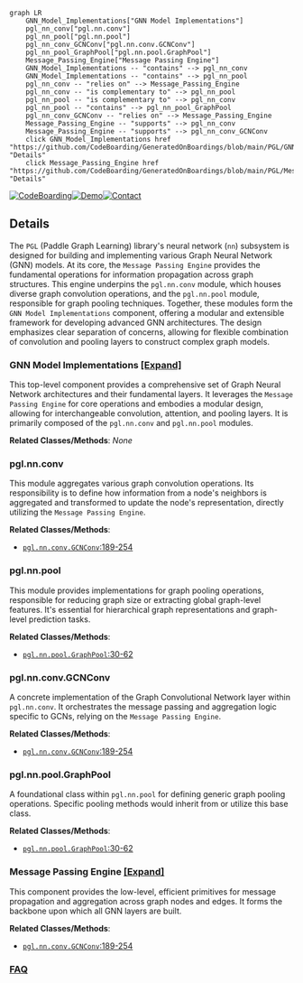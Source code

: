 ```mermaid
graph LR
    GNN_Model_Implementations["GNN Model Implementations"]
    pgl_nn_conv["pgl.nn.conv"]
    pgl_nn_pool["pgl.nn.pool"]
    pgl_nn_conv_GCNConv["pgl.nn.conv.GCNConv"]
    pgl_nn_pool_GraphPool["pgl.nn.pool.GraphPool"]
    Message_Passing_Engine["Message Passing Engine"]
    GNN_Model_Implementations -- "contains" --> pgl_nn_conv
    GNN_Model_Implementations -- "contains" --> pgl_nn_pool
    pgl_nn_conv -- "relies on" --> Message_Passing_Engine
    pgl_nn_conv -- "is complementary to" --> pgl_nn_pool
    pgl_nn_pool -- "is complementary to" --> pgl_nn_conv
    pgl_nn_pool -- "contains" --> pgl_nn_pool_GraphPool
    pgl_nn_conv_GCNConv -- "relies on" --> Message_Passing_Engine
    Message_Passing_Engine -- "supports" --> pgl_nn_conv
    Message_Passing_Engine -- "supports" --> pgl_nn_conv_GCNConv
    click GNN_Model_Implementations href "https://github.com/CodeBoarding/GeneratedOnBoardings/blob/main/PGL/GNN_Model_Implementations.md" "Details"
    click Message_Passing_Engine href "https://github.com/CodeBoarding/GeneratedOnBoardings/blob/main/PGL/Message_Passing_Engine.md" "Details"
```

[![CodeBoarding](https://img.shields.io/badge/Generated%20by-CodeBoarding-9cf?style=flat-square)](https://github.com/CodeBoarding/GeneratedOnBoardings)[![Demo](https://img.shields.io/badge/Try%20our-Demo-blue?style=flat-square)](https://www.codeboarding.org/demo)[![Contact](https://img.shields.io/badge/Contact%20us%20-%20contact@codeboarding.org-lightgrey?style=flat-square)](mailto:contact@codeboarding.org)

## Details

The `PGL` (Paddle Graph Learning) library's neural network (`nn`) subsystem is designed for building and implementing various Graph Neural Network (GNN) models. At its core, the `Message Passing Engine` provides the fundamental operations for information propagation across graph structures. This engine underpins the `pgl.nn.conv` module, which houses diverse graph convolution operations, and the `pgl.nn.pool` module, responsible for graph pooling techniques. Together, these modules form the `GNN Model Implementations` component, offering a modular and extensible framework for developing advanced GNN architectures. The design emphasizes clear separation of concerns, allowing for flexible combination of convolution and pooling layers to construct complex graph models.

### GNN Model Implementations [[Expand]](./GNN_Model_Implementations.md)
This top-level component provides a comprehensive set of Graph Neural Network architectures and their fundamental layers. It leverages the `Message Passing Engine` for core operations and embodies a modular design, allowing for interchangeable convolution, attention, and pooling layers. It is primarily composed of the `pgl.nn.conv` and `pgl.nn.pool` modules.


**Related Classes/Methods**: _None_

### pgl.nn.conv
This module aggregates various graph convolution operations. Its responsibility is to define how information from a node's neighbors is aggregated and transformed to update the node's representation, directly utilizing the `Message Passing Engine`.


**Related Classes/Methods**:

- <a href="https://github.com/PaddlePaddle/PGL/blob/main/pgl/nn/conv.py#L189-L254" target="_blank" rel="noopener noreferrer">`pgl.nn.conv.GCNConv`:189-254</a>


### pgl.nn.pool
This module provides implementations for graph pooling operations, responsible for reducing graph size or extracting global graph-level features. It's essential for hierarchical graph representations and graph-level prediction tasks.


**Related Classes/Methods**:

- <a href="https://github.com/PaddlePaddle/PGL/blob/main/pgl/nn/pool.py#L30-L62" target="_blank" rel="noopener noreferrer">`pgl.nn.pool.GraphPool`:30-62</a>


### pgl.nn.conv.GCNConv
A concrete implementation of the Graph Convolutional Network layer within `pgl.nn.conv`. It orchestrates the message passing and aggregation logic specific to GCNs, relying on the `Message Passing Engine`.


**Related Classes/Methods**:

- <a href="https://github.com/PaddlePaddle/PGL/blob/main/pgl/nn/conv.py#L189-L254" target="_blank" rel="noopener noreferrer">`pgl.nn.conv.GCNConv`:189-254</a>


### pgl.nn.pool.GraphPool
A foundational class within `pgl.nn.pool` for defining generic graph pooling operations. Specific pooling methods would inherit from or utilize this base class.


**Related Classes/Methods**:

- <a href="https://github.com/PaddlePaddle/PGL/blob/main/pgl/nn/pool.py#L30-L62" target="_blank" rel="noopener noreferrer">`pgl.nn.pool.GraphPool`:30-62</a>


### Message Passing Engine [[Expand]](./Message_Passing_Engine.md)
This component provides the low-level, efficient primitives for message propagation and aggregation across graph nodes and edges. It forms the backbone upon which all GNN layers are built.


**Related Classes/Methods**:

- <a href="https://github.com/PaddlePaddle/PGL/blob/main/pgl/nn/conv.py#L189-L254" target="_blank" rel="noopener noreferrer">`pgl.nn.conv.GCNConv`:189-254</a>




### [FAQ](https://github.com/CodeBoarding/GeneratedOnBoardings/tree/main?tab=readme-ov-file#faq)